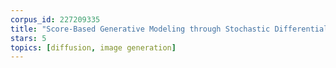 ```yaml
---
corpus_id: 227209335
title: "Score-Based Generative Modeling through Stochastic Differential Equations"
stars: 5
topics: [diffusion, image generation]
---
```


